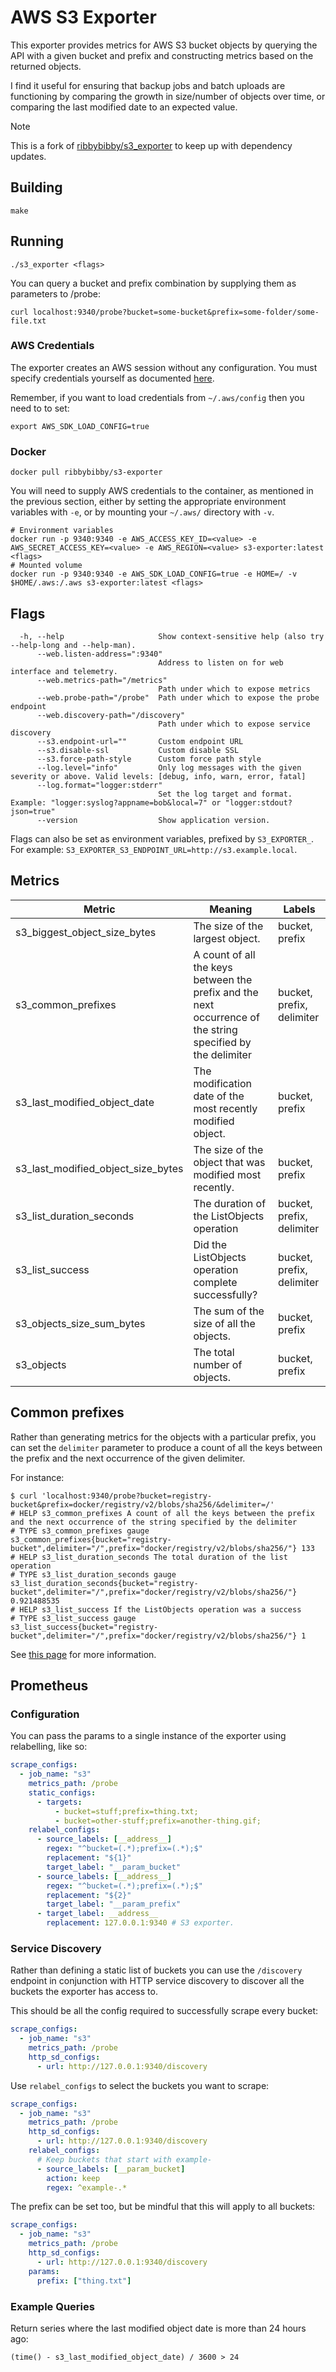 # AWS S3 Exporter

This exporter provides metrics for AWS S3 bucket objects by querying the API with a given bucket and prefix and constructing metrics based on the returned objects.

I find it useful for ensuring that backup jobs and batch uploads are functioning by comparing the growth in size/number of objects over time, or comparing the last modified date to an expected value.

> [!NOTE]
> This is a fork of [ribbybibby/s3_exporter](https://github.com/ribbybibby/s3_exporter)
> to keep up with dependency updates.

## Building

```
make
```

## Running

```
./s3_exporter <flags>
```

You can query a bucket and prefix combination by supplying them as parameters to /probe:

```
curl localhost:9340/probe?bucket=some-bucket&prefix=some-folder/some-file.txt
```

### AWS Credentials

The exporter creates an AWS session without any configuration. You must specify credentials yourself as documented [here](https://docs.aws.amazon.com/sdk-for-go/v1/developer-guide/configuring-sdk.html).

Remember, if you want to load credentials from `~/.aws/config` then you need to to set:

```
export AWS_SDK_LOAD_CONFIG=true
```

### Docker

```
docker pull ribbybibby/s3-exporter
```

You will need to supply AWS credentials to the container, as mentioned in the previous section, either by setting the appropriate environment variables with `-e`, or by mounting your `~/.aws/` directory with `-v`.

```
# Environment variables
docker run -p 9340:9340 -e AWS_ACCESS_KEY_ID=<value> -e AWS_SECRET_ACCESS_KEY=<value> -e AWS_REGION=<value> s3-exporter:latest <flags>
# Mounted volume
docker run -p 9340:9340 -e AWS_SDK_LOAD_CONFIG=true -e HOME=/ -v $HOME/.aws:/.aws s3-exporter:latest <flags>
```

## Flags

```
  -h, --help                     Show context-sensitive help (also try --help-long and --help-man).
      --web.listen-address=":9340"
                                 Address to listen on for web interface and telemetry.
      --web.metrics-path="/metrics"
                                 Path under which to expose metrics
      --web.probe-path="/probe"  Path under which to expose the probe endpoint
      --web.discovery-path="/discovery"
                                 Path under which to expose service discovery
      --s3.endpoint-url=""       Custom endpoint URL
      --s3.disable-ssl           Custom disable SSL
      --s3.force-path-style      Custom force path style
      --log.level="info"         Only log messages with the given severity or above. Valid levels: [debug, info, warn, error, fatal]
      --log.format="logger:stderr"
                                 Set the log target and format. Example: "logger:syslog?appname=bob&local=7" or "logger:stdout?json=true"
      --version                  Show application version.
```

Flags can also be set as environment variables, prefixed by `S3_EXPORTER_`. For example: `S3_EXPORTER_S3_ENDPOINT_URL=http://s3.example.local`.

## Metrics

| Metric                             | Meaning                                                                                                     | Labels                    |
| ---------------------------------- | ----------------------------------------------------------------------------------------------------------- | ------------------------- |
| s3_biggest_object_size_bytes       | The size of the largest object.                                                                             | bucket, prefix            |
| s3_common_prefixes                 | A count of all the keys between the prefix and the next occurrence of the string specified by the delimiter | bucket, prefix, delimiter |
| s3_last_modified_object_date       | The modification date of the most recently modified object.                                                 | bucket, prefix            |
| s3_last_modified_object_size_bytes | The size of the object that was modified most recently.                                                     | bucket, prefix            |
| s3_list_duration_seconds           | The duration of the ListObjects operation                                                                   | bucket, prefix, delimiter |
| s3_list_success                    | Did the ListObjects operation complete successfully?                                                        | bucket, prefix, delimiter |
| s3_objects_size_sum_bytes          | The sum of the size of all the objects.                                                                     | bucket, prefix            |
| s3_objects                         | The total number of objects.                                                                                | bucket, prefix            |

## Common prefixes

Rather than generating metrics for the objects with a particular prefix, you can
set the `delimiter` parameter to produce a count of all the keys between the
prefix and the next occurrence of the given delimiter.

For instance:
```
$ curl 'localhost:9340/probe?bucket=registry-bucket&prefix=docker/registry/v2/blobs/sha256/&delimiter=/'
# HELP s3_common_prefixes A count of all the keys between the prefix and the next occurrence of the string specified by the delimiter
# TYPE s3_common_prefixes gauge
s3_common_prefixes{bucket="registry-bucket",delimiter="/",prefix="docker/registry/v2/blobs/sha256/"} 133
# HELP s3_list_duration_seconds The total duration of the list operation
# TYPE s3_list_duration_seconds gauge
s3_list_duration_seconds{bucket="registry-bucket",delimiter="/",prefix="docker/registry/v2/blobs/sha256/"} 0.921488535
# HELP s3_list_success If the ListObjects operation was a success
# TYPE s3_list_success gauge
s3_list_success{bucket="registry-bucket",delimiter="/",prefix="docker/registry/v2/blobs/sha256/"} 1
```

See [this
page](https://docs.aws.amazon.com/AmazonS3/latest/userguide/ListingKeysUsingAPIs.html)
for more information.

## Prometheus

### Configuration

You can pass the params to a single instance of the exporter using relabelling, like so:

```yml
scrape_configs:
  - job_name: "s3"
    metrics_path: /probe
    static_configs:
      - targets:
          - bucket=stuff;prefix=thing.txt;
          - bucket=other-stuff;prefix=another-thing.gif;
    relabel_configs:
      - source_labels: [__address__]
        regex: "^bucket=(.*);prefix=(.*);$"
        replacement: "${1}"
        target_label: "__param_bucket"
      - source_labels: [__address__]
        regex: "^bucket=(.*);prefix=(.*);$"
        replacement: "${2}"
        target_label: "__param_prefix"
      - target_label: __address__
        replacement: 127.0.0.1:9340 # S3 exporter.
```

### Service Discovery

Rather than defining a static list of buckets you can use the `/discovery` endpoint
in conjunction with HTTP service discovery to discover all the buckets the
exporter has access to.

This should be all the config required to successfully scrape every bucket:

```yml
scrape_configs:
  - job_name: "s3"
    metrics_path: /probe
    http_sd_configs:
      - url: http://127.0.0.1:9340/discovery
```

Use `relabel_configs` to select the buckets you want to scrape:

```yml
scrape_configs:
  - job_name: "s3"
    metrics_path: /probe
    http_sd_configs:
      - url: http://127.0.0.1:9340/discovery
    relabel_configs:
      # Keep buckets that start with example-
      - source_labels: [__param_bucket]
        action: keep
        regex: ^example-.*
```

The prefix can be set too, but be mindful that this will apply to all buckets:

```yml
scrape_configs:
  - job_name: "s3"
    metrics_path: /probe
    http_sd_configs:
      - url: http://127.0.0.1:9340/discovery
    params:
      prefix: ["thing.txt"]
```

### Example Queries

Return series where the last modified object date is more than 24 hours ago:

```
(time() - s3_last_modified_object_date) / 3600 > 24
```
